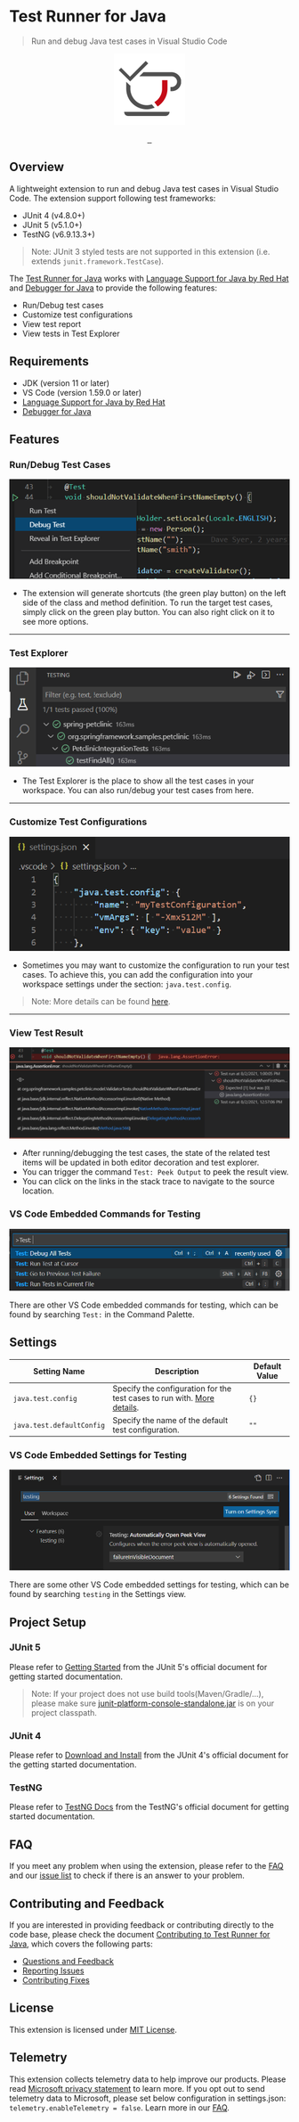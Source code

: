 # Test Runner for Java

> Run and debug Java test cases in Visual Studio Code



<p align="center">
  <img src="https://raw.githubusercontent.com/Microsoft/vscode-java-test/main/resources/logo.png" width="128" height="128" alt="">
</p>
<p align="center">
  <a href="https://github.com/microsoft/vscode-java-test/actions/workflows/build.yml?query=branch%3Amain">
    <img src="https://img.shields.io/github/actions/workflow/status/microsoft/vscode-java-test/build.yml?style=flat-square" alt="">
  </a>
  <a href="https://gitter.im/microsoft/vscode-java-test">
    <img src="https://img.shields.io/gitter/room/microsoft/vscode-java-test.svg?style=flat-square" alt="">
  </a>
  <a href="https://marketplace.visualstudio.com/items?itemName=vscjava.vscode-java-test">
    <img src="https://img.shields.io/visual-studio-marketplace/d/vscjava.vscode-java-test.svg?style=flat-square" alt="">
  </a>
</p>

## Overview

A lightweight extension to run and debug Java test cases in Visual Studio Code. The extension support following test frameworks:

- JUnit 4 (v4.8.0+)
- JUnit 5 (v5.1.0+)
- TestNG (v6.9.13.3+)

> Note: JUnit 3 styled tests are not supported in this extension (i.e. extends `junit.framework.TestCase`).

The [Test Runner for Java](https://marketplace.visualstudio.com/items?itemName=vscjava.vscode-java-test) works with [Language Support for Java by Red Hat](https://marketplace.visualstudio.com/items?itemName=redhat.java) and [Debugger for Java](https://marketplace.visualstudio.com/items?itemName=vscjava.vscode-java-debug) to provide the following features:

- Run/Debug test cases
- Customize test configurations
- View test report
- View tests in Test Explorer

## Requirements

- JDK (version 11 or later)
- VS Code (version 1.59.0 or later)
- [Language Support for Java by Red Hat](https://marketplace.visualstudio.com/items?itemName=redhat.java)
- [Debugger for Java](https://marketplace.visualstudio.com/items?itemName=vscjava.vscode-java-debug)

## Features

### Run/Debug Test Cases
<p align="center">
  <img src="https://raw.githubusercontent.com/Microsoft/vscode-java-test/main/demo/editor-decoration.png" alt="Run/Debug Test Cases"/>
</p>

- The extension will generate shortcuts (the green play button) on the left side of the class and method definition. To run the target test cases, simply click on the green play button. You can also right click on it to see more options.

---

### Test Explorer

<p align="center">
  <img src="https://raw.githubusercontent.com/Microsoft/vscode-java-test/main/demo/test_explorer.png" alt="Test Explorer"/>
</p>

- The Test Explorer is the place to show all the test cases in your workspace. You can also run/debug your test cases from here.

---

### Customize Test Configurations
<p align="center">
  <img src="https://raw.githubusercontent.com/Microsoft/vscode-java-test/main/demo/configuration.png" alt="Customize Test Configurations"/>
</p>

- Sometimes you may want to customize the configuration to run your test cases. To achieve this, you can add the configuration into your workspace settings under the section: `java.test.config`.

> Note: More details can be found [here](https://github.com/Microsoft/vscode-java-test/wiki/Run-with-Configuration).

---

### View Test Result

<p align="center">
  <img src="https://raw.githubusercontent.com/Microsoft/vscode-java-test/main/demo/test_report.png" alt="View Test Result"/>
</p>

- After running/debugging the test cases, the state of the related test items will be updated in both editor decoration and test explorer.
- You can trigger the command `Test: Peek Output` to peek the result view.
- You can click on the links in the stack trace to navigate to the source location.

### VS Code Embedded Commands for Testing

<p align="center">
  <img src="https://raw.githubusercontent.com/Microsoft/vscode-java-test/main/demo/command_palette.png" alt="VS Code Embedded Commands for Testing"/>
</p>

There are other VS Code embedded commands for testing, which can be found by searching `Test:` in the Command Palette.

## Settings

| Setting Name | Description | Default Value |
|---|---|---|
| `java.test.config` | Specify the configuration for the test cases to run with. [More details](https://aka.ms/java-test-config). | `{}` |
| `java.test.defaultConfig` | Specify the name of the default test configuration. | `""` |

### VS Code Embedded Settings for Testing

<p align="center">
  <img src="https://raw.githubusercontent.com/Microsoft/vscode-java-test/main/demo/settings.png" alt="VS Code Embedded Settings for Testing"/>
</p>

There are some other VS Code embedded settings for testing, which can be found by searching `testing` in the Settings view.
## Project Setup
### JUnit 5

Please refer to [Getting Started](https://junit.org/junit5/docs/current/user-guide/#overview-getting-started) from the JUnit 5's official document for getting started documentation.

> Note: If your project does not use build tools(Maven/Gradle/...), please make sure [junit-platform-console-standalone.jar](https://search.maven.org/search?q=g:org.junit.platform%20AND%20a:junit-platform-console-standalone) is on your project classpath.

### JUnit 4
Please refer to [Download and Install](https://github.com/junit-team/junit4/wiki/Download-and-Install) from the JUnit 4's official document for the getting started documentation.

### TestNG
Please refer to [TestNG Docs](https://testng.org/doc/) from the TestNG's official document for getting started documentation.

## FAQ
If you meet any problem when using the extension, please refer to the [FAQ](https://github.com/microsoft/vscode-java-test/wiki/FAQ) and our [issue list](https://github.com/microsoft/vscode-java-test/issues) to check if there is an answer to your problem.

## Contributing and Feedback

If you are interested in providing feedback or contributing directly to the code base, please check the document [Contributing to Test Runner for Java](https://github.com/Microsoft/vscode-java-test/blob/main/CONTRIBUTING.md), which covers the following parts:
- [Questions and Feedback](https://github.com/Microsoft/vscode-java-test/blob/main/CONTRIBUTING.md#questions-and-feedback)
- [Reporting Issues](https://github.com/Microsoft/vscode-java-test/blob/main/CONTRIBUTING.md#reporting-issues)
- [Contributing Fixes](https://github.com/Microsoft/vscode-java-test/blob/main/CONTRIBUTING.md#contributing-fixes)

## License

This extension is licensed under [MIT License](LICENSE.txt).

## Telemetry

This extension collects telemetry data to help improve our products. Please read [Microsoft privacy statement](https://privacy.microsoft.com/en-us/privacystatement) to learn more. If you opt out to send telemetry data to Microsoft, please set below configuration in settings.json: `telemetry.enableTelemetry = false`. Learn more in our [FAQ](https://code.visualstudio.com/docs/supporting/faq#_how-to-disable-telemetry-reporting).
